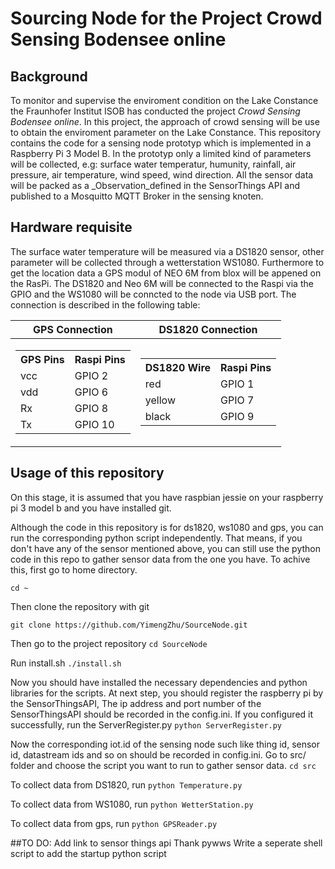 # Sourcing Node for the Project **Crowd Sensing Bodensee online**

## Background
To monitor and supervise the enviroment condition on the Lake Constance the Fraunhofer Institut ISOB has conducted the project _Crowd Sensing Bodensee online_. In this project, the approach of crowd sensing will be use to obtain the enviroment parameter on the Lake Constance. This repository contains the code for a sensing node prototyp which is implemented in a Raspberry Pi 3 Model B. In the prototyp only a limited kind of parameters will be collected, e.g: surface water temperatur, humunity, rainfall, air pressure, air temperature, wind speed, wind direction. All the sensor data will be packed as a _Observation_defined in the SensorThings API and published to a Mosquitto MQTT Broker in the sensing knoten. 

## Hardware requisite
The surface water temperature will be measured via a DS1820 sensor, other parameter will be collected through a wetterstation WS1080. Furthermore to get the location data a GPS modul of NEO 6M from blox will be appened on the RasPi. The DS1820 and Neo 6M will be connected to the Raspi via the GPIO and the WS1080 will be conncted to the node via USB port. The connection is described in the following table:

|GPS Connection|DS1820 Connection|
|--|--|
|<table> <tr><th>GPS Pins</th><th>Raspi Pins</th></tr><tr><td>vcc</td><td>GPIO 2</td></tr> <tr><td>vdd</td><td>GPIO 6</td></tr> <tr><td>Rx</td><td>GPIO 8</td></tr> <tr><td>Tx</td><td>GPIO 10</td></tr> </table>| <table> <tr><th>DS1820 Wire</th><th>Raspi Pins</th></tr><tr><td>red</td><td>GPIO 1</td></tr> <tr><td>yellow</td><td>GPIO 7</td></tr><tr><td>black</td><td>GPIO 9</td></tr></table>

## Usage of this repository
On this stage, it is assumed that you have raspbian jessie on your raspberry pi 3 model b and you have installed git.

Although the code in this repository is for ds1820, ws1080 and gps, you can run the corresponding python script independently. That means, if you don't have any of the sensor mentioned above, you can still use the python code in this repo to gather sensor data from the one you have. To achive this, first go to home directory.

`cd ~`

Then clone the repository with git

`git clone https://github.com/YimengZhu/SourceNode.git`

Then go to the project repository
`cd SourceNode`

Run install.sh
`./install.sh`

Now you should have installed the necessary dependencies and python libraries for the scripts. At next step, you should register the raspberry pi by the SensorThingsAPI, The ip address and port number of the SensorThingsAPI should be recorded in the config.ini. If you configured it successfully, run the ServerRegister.py
`python ServerRegister.py`

Now the corresponding iot.id of the sensing node such like thing id, sensor id, datastream ids and so on should be recorded in config.ini. Go to src/ folder and choose the script you want to run to gather sensor data.
`cd src`

To collect data from DS1820, run
`python Temperature.py`

To collect data from WS1080, run
`python WetterStation.py`

To collect data from gps, run
`python GPSReader.py`



##TO DO:
Add link to sensor things api
Thank pywws
Write a seperate shell script to add the startup python script 
